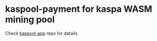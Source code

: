 # kaspool-payment for kaspa WASM mining pool

Check [kaspool-app](https://github.com/coinchimp/kaspool-app) repo for details 